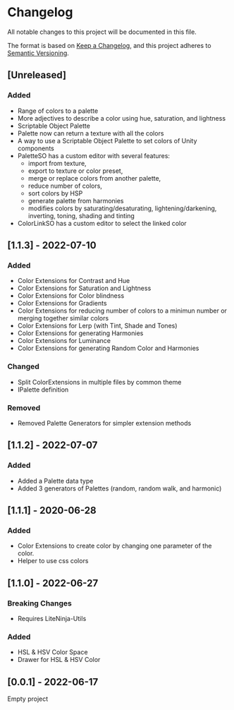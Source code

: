 # Changelog
All notable changes to this project will be documented in this file.

The format is based on [Keep a Changelog](https://keepachangelog.com/en/1.0.0/), and this project adheres to [Semantic Versioning](https://semver.org/spec/v2.0.0.html).

## [Unreleased]
### Added
- Range of colors to a palette
- More adjectives to describe a color using hue, saturation, and lightness
- Scriptable Object Palette
- Palette now can return a texture with all the colors
- A way to use a Scriptable Object Palette to set colors of Unity components
- PaletteSO has a custom editor with several features:
  - import from texture, 
  - export to texture or color preset, 
  - merge or replace colors from another palette, 
  - reduce number of colors, 
  - sort colors by HSP
  - generate palette from harmonies
  - modifies colors by saturating/desaturating, lightening/darkening, inverting, toning, shading and tinting
- ColorLinkSO has a custom editor to select the linked color


## [1.1.3] - 2022-07-10
### Added
- Color Extensions for Contrast and Hue
- Color Extensions for Saturation and Lightness
- Color Extensions for Color blindness
- Color Extensions for Gradients
- Color Extensions for reducing number of colors to a minimun number or merging together similar colors
- Color Extensions for Lerp (with Tint, Shade and Tones)
- Color Extensions for generating Harmonies
- Color Extensions for Luminance
- Color Extensions for generating Random Color and Harmonies
### Changed
- Split ColorExtensions in multiple files by common theme
- IPalette definition
### Removed
- Removed Palette Generators for simpler extension methods

## [1.1.2] - 2022-07-07
### Added
- Added a Palette data type
- Added 3 generators of Palettes (random, random walk, and harmonic)

## [1.1.1] - 2020-06-28
### Added
- Color Extensions to create color by changing one parameter of the color.
- Helper to use css colors

## [1.1.0] - 2022-06-27
### Breaking Changes
- Requires LiteNinja-Utils
### Added
- HSL & HSV Color Space
- Drawer for HSL & HSV Color



## [0.0.1] - 2022-06-17
Empty project

